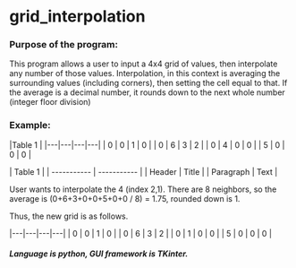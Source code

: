 # grid_interpolation

### Purpose of the program:
This program allows a user to input a 4x4 grid of values, then interpolate any number of those values. Interpolation, in this context is averaging the surrounding values
(including corners), then setting the cell equal to that. If the average is a decimal number, it rounds down to the next whole number (integer floor division)

### Example:

|Table 1        |
|---|---|---|---|
| 0 | 0 | 1 | 0 |
| 0 | 6 | 3 | 2 |
| 0 | 4 | 0 | 0 |
| 5 | 0 | 0 | 0 |

| Table 1                   |
| ----------- | ----------- |
| Header      | Title       |
| Paragraph   | Text        |

User wants to interpolate the 4 (index 2,1). There are 8 neighbors, so the average is (0+6+3+0+0+5+0+0 / 8) = 1.75, rounded down is 1.

Thus, the new grid is as follows.

|---|---|---|---|
| 0 | 0 | 1 | 0 |
| 0 | 6 | 3 | 2 |
| 0 | 1 | 0 | 0 |
| 5 | 0 | 0 | 0 |

##### Language is python, GUI framework is TKinter.
